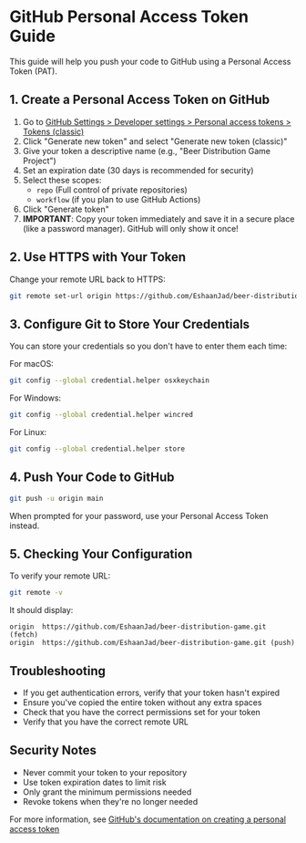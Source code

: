 # GitHub Personal Access Token Guide

This guide will help you push your code to GitHub using a Personal Access Token (PAT).

## 1. Create a Personal Access Token on GitHub

1. Go to [GitHub Settings > Developer settings > Personal access tokens > Tokens (classic)](https://github.com/settings/tokens)
2. Click "Generate new token" and select "Generate new token (classic)"
3. Give your token a descriptive name (e.g., "Beer Distribution Game Project")
4. Set an expiration date (30 days is recommended for security)
5. Select these scopes:
   - `repo` (Full control of private repositories)
   - `workflow` (if you plan to use GitHub Actions)
6. Click "Generate token"
7. **IMPORTANT**: Copy your token immediately and save it in a secure place (like a password manager). GitHub will only show it once!

## 2. Use HTTPS with Your Token

Change your remote URL back to HTTPS:

```bash
git remote set-url origin https://github.com/EshaanJad/beer-distribution-game.git
```

## 3. Configure Git to Store Your Credentials

You can store your credentials so you don't have to enter them each time:

For macOS:

```bash
git config --global credential.helper osxkeychain
```

For Windows:

```bash
git config --global credential.helper wincred
```

For Linux:

```bash
git config --global credential.helper store
```

## 4. Push Your Code to GitHub

```bash
git push -u origin main
```

When prompted for your password, use your Personal Access Token instead.

## 5. Checking Your Configuration

To verify your remote URL:

```bash
git remote -v
```

It should display:
```
origin  https://github.com/EshaanJad/beer-distribution-game.git (fetch)
origin  https://github.com/EshaanJad/beer-distribution-game.git (push)
```

## Troubleshooting

- If you get authentication errors, verify that your token hasn't expired
- Ensure you've copied the entire token without any extra spaces
- Check that you have the correct permissions set for your token
- Verify that you have the correct remote URL

## Security Notes

- Never commit your token to your repository
- Use token expiration dates to limit risk
- Only grant the minimum permissions needed
- Revoke tokens when they're no longer needed

For more information, see [GitHub's documentation on creating a personal access token](https://docs.github.com/en/authentication/keeping-your-account-and-data-secure/creating-a-personal-access-token) 